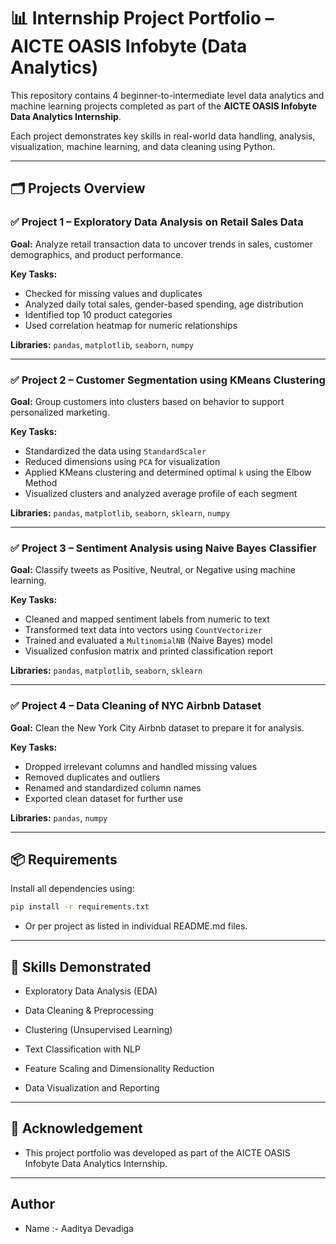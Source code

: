 # 📊 Internship Project Portfolio – AICTE OASIS Infobyte (Data Analytics)

This repository contains 4 beginner-to-intermediate level data analytics and machine learning projects completed as part of the **AICTE OASIS Infobyte Data Analytics Internship**.

Each project demonstrates key skills in real-world data handling, analysis, visualization, machine learning, and data cleaning using Python.

---

## 🗂️ Projects Overview

### ✅ **Project 1 – Exploratory Data Analysis on Retail Sales Data**
**Goal:** Analyze retail transaction data to uncover trends in sales, customer demographics, and product performance.

**Key Tasks:**
- Checked for missing values and duplicates
- Analyzed daily total sales, gender-based spending, age distribution
- Identified top 10 product categories
- Used correlation heatmap for numeric relationships

**Libraries:** `pandas`, `matplotlib`, `seaborn`, `numpy`

---

### ✅ **Project 2 – Customer Segmentation using KMeans Clustering**
**Goal:** Group customers into clusters based on behavior to support personalized marketing.

**Key Tasks:**
- Standardized the data using `StandardScaler`
- Reduced dimensions using `PCA` for visualization
- Applied KMeans clustering and determined optimal `k` using the Elbow Method
- Visualized clusters and analyzed average profile of each segment

**Libraries:** `pandas`, `matplotlib`, `seaborn`, `sklearn`, `numpy`

---

### ✅ **Project 3 – Sentiment Analysis using Naive Bayes Classifier**
**Goal:** Classify tweets as Positive, Neutral, or Negative using machine learning.

**Key Tasks:**
- Cleaned and mapped sentiment labels from numeric to text
- Transformed text data into vectors using `CountVectorizer`
- Trained and evaluated a `MultinomialNB` (Naive Bayes) model
- Visualized confusion matrix and printed classification report

**Libraries:** `pandas`, `matplotlib`, `seaborn`, `sklearn`

---

### ✅ **Project 4 – Data Cleaning of NYC Airbnb Dataset**
**Goal:** Clean the New York City Airbnb dataset to prepare it for analysis.

**Key Tasks:**
- Dropped irrelevant columns and handled missing values
- Removed duplicates and outliers
- Renamed and standardized column names
- Exported clean dataset for further use

**Libraries:** `pandas`, `numpy`

---

## 📦 Requirements

Install all dependencies using:

```bash
pip install -r requirements.txt
```
- Or per project as listed in individual README.md files.
---
## 🧠 Skills Demonstrated
- Exploratory Data Analysis (EDA)

- Data Cleaning & Preprocessing

- Clustering (Unsupervised Learning)

- Text Classification with NLP

- Feature Scaling and Dimensionality Reduction

- Data Visualization and Reporting
---
## 🙌 Acknowledgement

- This project portfolio was developed as part of the AICTE OASIS Infobyte Data Analytics Internship.

---

## Author
- Name :- Aaditya Devadiga

